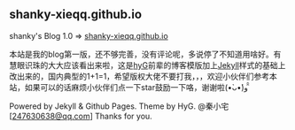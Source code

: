 ##  shanky-xieqq.github.io
shanky's Blog 1.0 => [shanky-xieqq.github.io](http://blog.shanky.cn)
>
>

本站是我的blog第一版，还不够完善，没有评论呢，多说停了不知道用啥好。有慧眼识珠的大大应该看出来啦，这是[hyG](https://github.com/Gaohaoyang)前辈的博客模版加上[Jekyll](https://jekyllrb.com/)样式的基础上改出来的，国内典型的1+1=1，希望版权大佬不要打我，，，欢迎小伙伴们参考本站，如果可以的话麻烦小伙伴们点一下star鼓励一下咯，谢谢啦(•̀ᴗ•́)و ̑̑ 

>
Powered by Jekyll & Github Pages. Theme by HyG. @秦小宅[247630638@qq.com]
Thanks for you.

